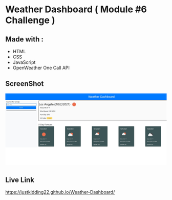 # Weather Dashboard ( Module #6 Challenge )

## Made with :

- HTML
- CSS
- JavaScript
- OpenWeather One Call API

## ScreenShot

![frontPage](assets/images/screenShot.jpg)

## Live Link

https://justkidding22.github.io/Weather-Dashboard/
